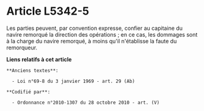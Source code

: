 # Article L5342-5

Les parties peuvent, par convention expresse, confier au capitaine du navire remorqué la direction des opérations ; en ce
cas, les dommages sont à la charge du navire remorqué, à moins qu'il n'établisse la faute du remorqueur.

**Liens relatifs à cet article**

	**Anciens textes**:

	  - Loi n°69-8 du 3 janvier 1969 - art. 29 (Ab)

	**Codifié par**:

	  - Ordonnance n°2010-1307 du 28 octobre 2010 - art. (V)
